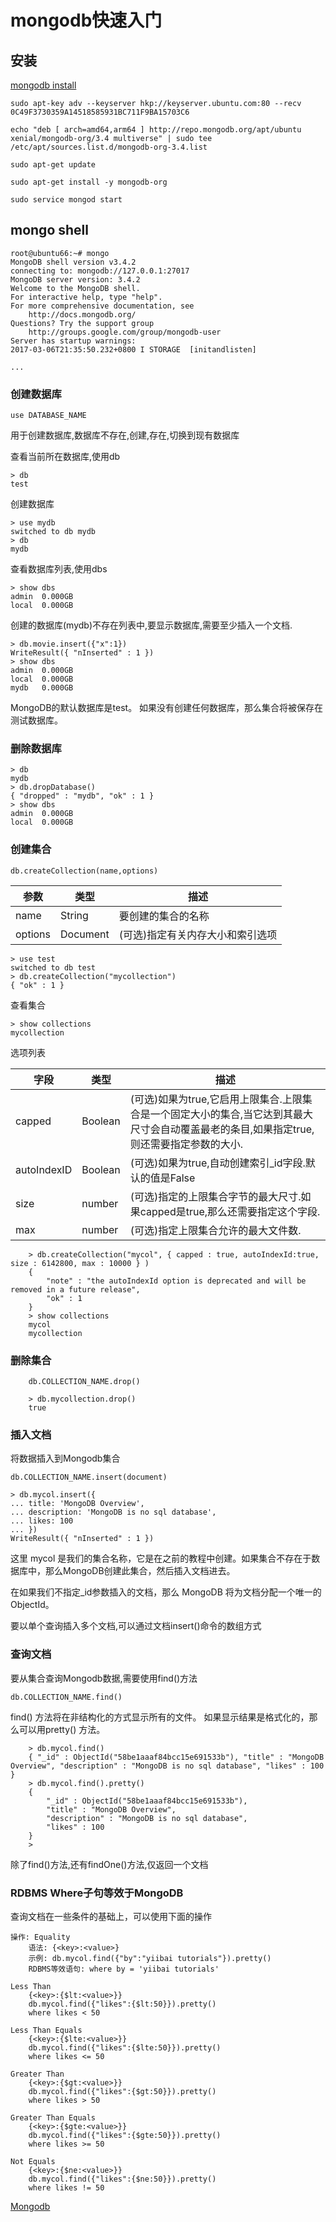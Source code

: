 # mongodb快速入门

## 安装

[mongodb install](https://docs.mongodb.com/master/administration/install-community/)

```shell
sudo apt-key adv --keyserver hkp://keyserver.ubuntu.com:80 --recv 0C49F3730359A14518585931BC711F9BA15703C6

echo "deb [ arch=amd64,arm64 ] http://repo.mongodb.org/apt/ubuntu xenial/mongodb-org/3.4 multiverse" | sudo tee /etc/apt/sources.list.d/mongodb-org-3.4.list

sudo apt-get update

sudo apt-get install -y mongodb-org

sudo service mongod start
```

## mongo shell

```shell
root@ubuntu66:~# mongo
MongoDB shell version v3.4.2
connecting to: mongodb://127.0.0.1:27017
MongoDB server version: 3.4.2
Welcome to the MongoDB shell.
For interactive help, type "help".
For more comprehensive documentation, see
    http://docs.mongodb.org/
Questions? Try the support group
    http://groups.google.com/group/mongodb-user
Server has startup warnings:
2017-03-06T21:35:50.232+0800 I STORAGE  [initandlisten]

...

```

### 创建数据库

    use DATABASE_NAME

用于创建数据库,数据库不存在,创建,存在,切换到现有数据库

查看当前所在数据库,使用db

    > db
    test

创建数据库

    > use mydb
    switched to db mydb
    > db
    mydb

查看数据库列表,使用dbs

    > show dbs
    admin  0.000GB
    local  0.000GB

创建的数据库(mydb)不存在列表中,要显示数据库,需要至少插入一个文档.

    > db.movie.insert({"x":1})
    WriteResult({ "nInserted" : 1 })
    > show dbs
    admin  0.000GB
    local  0.000GB
    mydb   0.000GB

MongoDB的默认数据库是test。 如果没有创建任何数据库，那么集合将被保存在测试数据库。

### 删除数据库

    > db
    mydb
    > db.dropDatabase()
    { "dropped" : "mydb", "ok" : 1 }
    > show dbs
    admin  0.000GB
    local  0.000GB

### 创建集合

    db.createCollection(name,options)

 参数 | 类型 | 描述
 ---|---|---
 name | String | 要创建的集合的名称
 options | Document | (可选)指定有关内存大小和索引选项

    > use test
    switched to db test
    > db.createCollection("mycollection")
    { "ok" : 1 }

查看集合

    > show collections
    mycollection

选项列表

 字段 | 类型 | 描述
 ---|---|---
 capped | Boolean | (可选)如果为true,它启用上限集合.上限集合是一个固定大小的集合,当它达到其最大尺寸会自动覆盖最老的条目,如果指定true,则还需要指定参数的大小.
 autoIndexID | Boolean | (可选)如果为true,自动创建索引_id字段.默认的值是False
 size | number | (可选)指定的上限集合字节的最大尺寸.如果capped是true,那么还需要指定这个字段.
 max | number | (可选)指定上限集合允许的最大文件数.

```shell
    > db.createCollection("mycol", { capped : true, autoIndexId:true, size : 6142800, max : 10000 } )
    {
        "note" : "the autoIndexId option is deprecated and will be removed in a future release",
        "ok" : 1
    }
    > show collections
    mycol
    mycollection
```

### 删除集合

```shell
    db.COLLECTION_NAME.drop()

    > db.mycollection.drop()
    true
```

### 插入文档

将数据插入到Mongodb集合

    db.COLLECTION_NAME.insert(document)

    > db.mycol.insert({
    ... title: 'MongoDB Overview',
    ... description: 'MongoDB is no sql database',
    ... likes: 100
    ... })
    WriteResult({ "nInserted" : 1 })

这里 mycol 是我们的集合名称，它是在之前的教程中创建。如果集合不存在于数据库中，那么MongoDB创建此集合，然后插入文档进去。

在如果我们不指定_id参数插入的文档，那么 MongoDB 将为文档分配一个唯一的ObjectId。

要以单个查询插入多个文档,可以通过文档insert()命令的数组方式

### 查询文档

要从集合查询Mongodb数据,需要使用find()方法

```shell
db.COLLECTION_NAME.find()
```

find() 方法将在非结构化的方式显示所有的文件。 如果显示结果是格式化的，那么可以用pretty() 方法。

```shell
    > db.mycol.find()
    { "_id" : ObjectId("58be1aaaf84bcc15e691533b"), "title" : "MongoDB Overview", "description" : "MongoDB is no sql database", "likes" : 100 }
    > db.mycol.find().pretty()
    {
        "_id" : ObjectId("58be1aaaf84bcc15e691533b"),
        "title" : "MongoDB Overview",
        "description" : "MongoDB is no sql database",
        "likes" : 100
    }
    >
```

除了find()方法,还有findOne()方法,仅返回一个文档

### RDBMS Where子句等效于MongoDB

查询文档在一些条件的基础上，可以使用下面的操作

```shell
操作: Equality
    语法: {<key>:<value>}
    示例: db.mycol.find({"by":"yiibai tutorials"}).pretty()
    RDBMS等效语句: where by = 'yiibai tutorials'

Less Than
    {<key>:{$lt:<value>}}
    db.mycol.find({"likes":{$lt:50}}).pretty()
    where likes < 50

Less Than Equals
    {<key>:{$lte:<value>}}
    db.mycol.find({"likes":{$lte:50}}).pretty()
    where likes <= 50

Greater Than
    {<key>:{$gt:<value>}}
    db.mycol.find({"likes":{$gt:50}}).pretty()
    where likes > 50

Greater Than Equals
    {<key>:{$gte:<value>}}
    db.mycol.find({"likes":{$gte:50}}).pretty()
    where likes >= 50

Not Equals
    {<key>:{$ne:<value>}}
    db.mycol.find({"likes":{$ne:50}}).pretty()
    where likes != 50
```

[Mongodb](http://www.yiibai.com/mongodb/mongodb_quick_guide.html)
